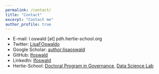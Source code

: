 ```yaml
---
permalink: /contact/
title: "Contact"
excerpt: "Contact me"
author_profile: true
---
```


* E-mail: l.oswald [at] pdh.hertie-school.org
* Twitter: [LisaFOswaldo](https://twitter.com/LisaFOswaldo)
* Google Scholar: [author:lisaoswald](https://scholar.google.com/citations?user=_Q1LUZEAAAAJ&hl=de)
* GitHub: [lfoswald](https://github.com/lfoswald)
* LinkedIn: [lfoswald](https://www.linkedin.com/in/lfoswald/)
* Hertie-School: [Doctoral Program in Governance](https://www.hertie-school.org/en/datasciencelab/people/profile/person/oswald), [Data Science Lab](https://www.hertie-school.org/en/datasciencelab)
